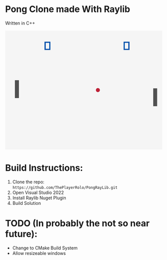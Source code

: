 # Pong Clone made With Raylib
Written in C++

![Ingame Image](images/GameImage.png)


# Build Instructions:
1. Clone the repo: <br>
`https://github.com/ThePlayerRolo/PongRayLib.git` 
2. Open Visual Studio 2022
3. Install Raylib Nuget Plugin
4. Build Solution

# TODO (In probably the not so near future):
* Change to CMake Build System
* Allow resizeable windows
